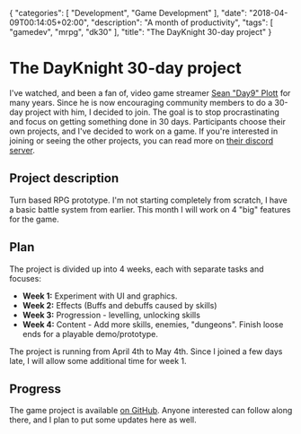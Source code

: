 {
   "categories": [
      "Development",
      "Game Development"
   ],
   "date": "2018-04-09T00:14:05+02:00",
   "description": "A month of productivity",
   "tags": [
      "gamedev",
      "mrpg",
      "dk30"
   ],
   "title": "The DayKnight 30-day project"
}
# The DayKnight 30-day project

I've watched, and been a fan of, video game streamer [Sean "Day9" Plott](https://day9.tv) for many years.
Since he is now encouraging community members to do a 30-day project with him, I decided to join.
The goal is to stop procrastinating and focus on getting something done in 30 days.
Participants choose their own projects, and I've decided to work on a game.
If you're interested in joining or seeing the other projects, you can read more on [their discord server](https://discordapp.com/invite/day9tv).

## Project description

Turn based RPG prototype.
I'm not starting completely from scratch, I have a basic battle system from earlier.
This month I will work on 4 "big" features for the game.

## Plan

The project is divided up into 4 weeks, each with separate tasks and focuses:

* **Week 1:** Experiment with UI and graphics.
* **Week 2:** Effects (Buffs and debuffs caused by skills)
* **Week 3:** Progression - levelling, unlocking skills
* **Week 4:** Content - Add more skills, enemies, "dungeons". Finish loose ends for a playable demo/prototype.

The project is running from April 4th to May 4th.
Since I joined a few days late, I will allow some additional time for week 1.

## Progress

The game project is available [on GitHub](https://github.com/olehermanse/mrpg).
Anyone interested can follow along there, and I plan to put some updates here as well.
